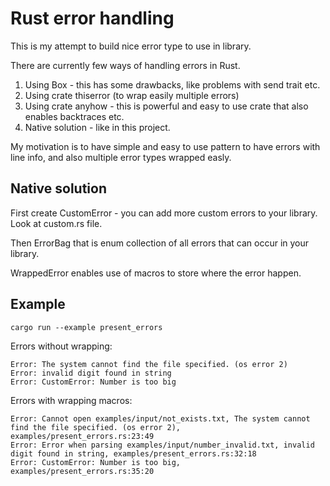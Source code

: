 
# Rust error handling 

This is my attempt to build nice error type to use in library.

There are currently few ways of handling errors in Rust.

1. Using Box<dyn Error> - this has some drawbacks, like problems with send trait etc.
2. Using crate thiserror (to wrap easily multiple errors)
3. Using crate anyhow - this is powerful and easy to use crate that also enables backtraces etc. 
4. Native solution - like in this project.

My motivation is to have simple and easy to use pattern to have errors with
line info, and also multiple error types wrapped easly.

## Native solution

First create CustomError - you can add more custom errors to your library.
Look at custom.rs file.

Then ErrorBag that is enum collection of all errors that can occur in your library.

WrappedError enables use of macros to store where the error happen.

## Example

```
cargo run --example present_errors
```

Errors without wrapping:
```
Error: The system cannot find the file specified. (os error 2)
Error: invalid digit found in string
Error: CustomError: Number is too big
```
Errors with wrapping macros:
```
Error: Cannot open examples/input/not_exists.txt, The system cannot find the file specified. (os error 2), examples/present_errors.rs:23:49
Error: Error when parsing examples/input/number_invalid.txt, invalid digit found in string, examples/present_errors.rs:32:18
Error: CustomError: Number is too big, examples/present_errors.rs:35:20
```

